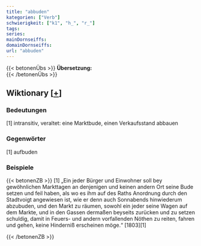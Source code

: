 ```yaml
---
title: "abbuden"
kategorien: ["Verb"]
schwierigkeit: ["k1", "h_", "r_"]
tags:
series:
mainDornseiffs:
domainDornseiffs:
url: "abbuden"
---
```


{{< betonenÜbs >}}
**Übersetzung:**  
{{< /betonenÜbs >}}

## Wiktionary [[+](https://de.wiktionary.org/wiki/abbuden)]

### Bedeutungen
[1] intransitiv, veraltet: eine Marktbude, einen Verkaufsstand abbauen  

### Gegenwörter
[1] aufbuden  

### Beispiele
{{< betonenZB >}}
[1] „Ein jeder Bürger und Einwohner soll bey gewöhnlichen Markttagen an denjenigen und keinen andern Ort seine Bude setzen und feil haben, als wo es ihm auf des Raths Anordnung durch den Stadtvoigt angewiesen ist, wie er denn auch Sonnabends hinwiederum abzubuden, und den Markt zu räumen, sowohl ein jeder seine Wagen auf dem Markte, und in den Gassen dermaßen beyseits zurücken und zu setzen schuldig, damit in Feuers- und andern vorfallenden Nöthen zu reiten, fahren und gehen, keine Hinderniß erscheinen möge.“ [1803][1]  

{{< /betonenZB >}}

